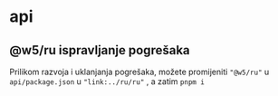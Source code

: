 # api

## @w5/ru ispravljanje pogrešaka

Prilikom razvoja i uklanjanja pogrešaka, možete promijeniti `"@w5/ru"` u `api/package.json` u `"link:../ru/ru"` , a zatim `pnpm i`
